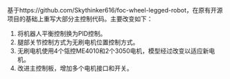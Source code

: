 基于https://github.com/Skythinker616/foc-wheel-legged-robot，在原有开源项目的基础上重写大部分主控制代码。主要改变如下：

1. 将机器人平衡控制换为PID控制。
2. 腿部关节控制方式为无刷电机位置控制方式。
3. 无刷电机使用4个瓴控ME4010和2个3050电机，模型经过改变以适应新电机。
4. 改进主控制板，增加多个电机接口和开关。
